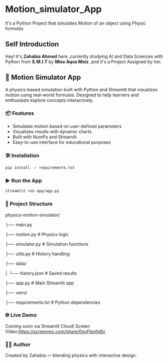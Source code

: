# Motion_simulator_App
It's a Python Project that simulates Motion of an object using Physic formulas

## Self Introduction 

Hey! it's **Zahabia Ahmed** here ,currently studying AI and Data Sciences with Python from **S.M.I.T** by **Miss Aqsa Moiz** ,and it's a Project Assigned by her.

## 🚀 Motion Simulator App

A physics-based simulation built with Python and Streamlit that visualizes motion using real-world formulas. Designed to help learners and enthusiasts explore concepts interactively.

### 📦 Features
- Simulates motion based on user-defined parameters
- Visualizes results with dynamic charts
- Built with NumPy and Streamlit
- Easy-to-use interface for educational purposes

### 🛠 Installation
```bash
pip install -r requirements.txt
```

### ▶️ Run the App
```bash
streamlit run app/app.py
```

### 📁 Project Structure
physics-motion-simulator/

├── main.py

├── motion.py # Physics logic 

├── simulator.py # Simulation functions

├── utils.py # History handling

├── data/

│ └── history.json # Saved results

├── app.py # Main Streamlit app

├── venv/

├── requirements.txt # Python dependencies




### 🌐 Live Demo
Coming soon via Streamlit Cloud!
Screen Video:https://screenrec.com/share/0gyFbmfsBv

### 👩‍💻 Author
Created by Zahabia — blending physics with interactive design.
